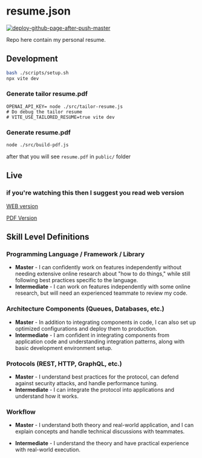 # resume.json

[![deploy-github-page-after-push-master](https://github.com/davidNHK/resume.json/actions/workflows/deploy-gh-page.yml/badge.svg)](https://github.com/davidNHK/resume.json/actions/workflows/deploy-gh-page.yml)

Repo here contain my personal resume.

## Development

```bash
bash ./scripts/setup.sh
npx vite dev
```

### Generate tailor resume.pdf

```base
OPENAI_API_KEY= node ./src/tailor-resume.js
# Do debug the tailor resume
# VITE_USE_TAILORED_RESUME=true vite dev
```

### Generate resume.pdf

```bash
node ./src/build-pdf.js
```

after that you will see `resume.pdf` in `public/` folder

## Live

### if you're watching this then I suggest you read web version

[WEB version](https://neviaumi.github.io/resume.json/)

[PDF Version](https://neviaumi.github.io/resume.json/resume.pdf)

## Skill Level Definitions

### Programming Language / Framework / Library

- **Master** - I can confidently work on features independently
  without needing extensive online research about "how to do things,"
  while still following best practices specific to the language.
- **Intermediate** - I can work on features independently with some online research,
  but will need an experienced teammate to review my code.

### Architecture Components (Queues, Databases, etc.)

- **Master** - In addition to integrating components in code,
  I can also set up optimized configurations and deploy them to production.
- **Intermediate** - I am confident in integrating components from application code
  and understanding integration patterns,
  along with basic development environment setup.

### Protocols (REST, HTTP, GraphQL, etc.)

- **Master** - I understand best practices for the protocol,
  can defend against security attacks,
  and handle performance tuning.
- **Intermediate** - I can integrate the protocol into applications
  and understand how it works.

### Workflow

- **Master** - I understand both theory and real-world application,
  and I can explain concepts and
  handle technical discussions with teammates.

- **Intermediate** - I understand the theory and have practical experience
  with real-world execution.
